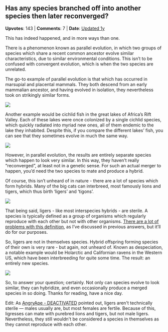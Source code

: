 ## Has any species branched off into another species then later reconverged?
    
**Upvotes**: 143 | **Comments**: 7 | **Date**: [Updated 1y](https://www.quora.com/Has-any-species-branched-off-into-another-species-then-later-reconverged/answer/Gary-Meaney)

This has indeed happened, and in more ways than one.

There is a phenomenon known as parallel evolution, in which two groups of species which share a recent common ancestor evolve similar characteristics, due to similar environmental conditions. This isn’t to be confused with convergent evolution, which is when the two species are unrelated.

The go-to example of parallel evolution is that which has occurred in marsupial and placental mammals. They both descend from an early mammalian ancestor, and having evolved in isolation, they nevertheless took on strikingly similar forms.

![](https://qph.fs.quoracdn.net/main-qimg-7863ab9295b39c63e17d1daa7d66702b-lq)

Another example would be cichlid fish in the great lakes of Africa’s Rift Valley. Each of these lakes were once colonized by a single cichlid species, which quickly radiated into myriad new ones, all of them endemic to the lake they inhabited. Despite this, if you compare the different lakes’ fish, you can see that they sometimes evolve in much the same way.

![](https://qph.fs.quoracdn.net/main-qimg-7f19e1670e828dfb5d7b5570ee57018a-lq)

However, in parallel evolution, the results are entirely separate species which happen to look very similar. In this way, they haven’t really “reconverged”, at least not in a genetic sense. For such an actual merger to happen, you’d need the two species to mate and produce a hybrid.

Of course, this isn’t unheard of in nature - there are a lot of species which form hybrids. Many of the big cats can interbreed, most famously lions and tigers, which thus birth ‘ligers’ and ‘tigons’.

![](https://qph.fs.quoracdn.net/main-qimg-a022572f4973e3f2bde822adb6e5143a-lq)

That being said, ligers - like most interspecies hybrids - are sterile. A species is typically defined as a group of organisms which regularly reproduce with each other but not with other organisms. [There are a lot of problems with this definition](https://www.quora.com/What-are-the-difficulties-in-defining-species/answer/Gary-Meaney "www.quora.com"), as I’ve discussed in previous answers, but it’ll do for our purposes.

So, ligers are not in themselves species. Hybrid offspring forming species of their own is very rare - but again, not unheard of. Known as despeciation, a notable example would be Holarctic and Californian ravens in the Western US, which have been interbreeding for quite some time. The result: an entirely new species.

![](https://qph.fs.quoracdn.net/main-qimg-d3145429d1ffdc6e1044e98b1ed763d1-lq)

So, to answer your question; certainly. Not only can species evolve to look similar, they can hybridize, and even occasionally produce a merged species in so doing. Thanks for reading, have a nice day.

Edit: As [AngryApe - DEACTIVATED](https://www.quora.com/profile/AngryApe-DEACTIVATED "www.quora.com") pointed out, ligers aren't technically sterile — males usually are, but most females are fertile. Because of this, ligresses can mate with purebred lions and tigers, but not male ligers. Nevertheless, they still wouldn't be considered a species in themselves as they cannot reproduce with each other.

